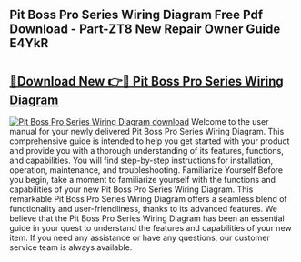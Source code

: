 ## Pit Boss Pro Series Wiring Diagram Free Pdf Download - Part-ZT8 New Repair Owner Guide E4YkR

# <h2><a href="http://dfukeo.blite.top/?on=Pit+Boss+Pro+Series+Wiring+Diagram">🔗Download New 👉🔴 Pit Boss Pro Series Wiring Diagram</a></h2>

[![Pit Boss Pro Series Wiring Diagram download](https://i.imgur.com/lujVjoI.png)](http://dfukeo.blite.top/?on=Pit+Boss+Pro+Series+Wiring+Diagram)
Welcome to the user manual for your newly delivered Pit Boss Pro Series Wiring Diagram. This comprehensive guide is intended to help you get started with your product and provide you with a thorough understanding of its features, functions, and capabilities. You will find step-by-step instructions for installation, operation, maintenance, and troubleshooting. Familiarize Yourself Before you begin, take a moment to familiarize yourself with the functions and capabilities of your new Pit Boss Pro Series Wiring Diagram. This remarkable Pit Boss Pro Series Wiring Diagram offers a seamless blend of functionality and user-friendliness, thanks to its advanced features. We believe that the Pit Boss Pro Series Wiring Diagram has been an essential guide in your quest to understand the features and capabilities of your new item. If you need any assistance or have any questions, our customer service team is always available.
